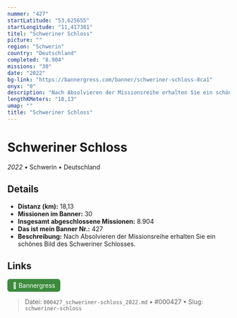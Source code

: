 ```yaml
---
nummer: "427"
startLatitude: "53,625655"
startLongitude: "11,417381"
titel: "Schweriner Schloss"
picture: ""
region: "Schwerin"
country: "Deutschland"
completed: "8.904"
missions: "30"
date: "2022"
bg-link: "https://bannergress.com/banner/schweriner-schloss-8ca1"
onyx: "0"
description: "Nach Absolvieren der Missionsreihe erhalten Sie ein schönes Bild des Schweriner Schlosses."
lengthKMeters: "18,13"
umap: ""
title: "Schweriner Schloss"
---
```

# Schweriner Schloss

*2022* • Schwerin • Deutschland



## Details
- **Distanz (km):** 18,13
- **Missionen im Banner:** 30
- **Insgesamt abgeschlossene Missionen:** 8.904
- **Das ist mein Banner Nr.:** 427
- **Beschreibung:** Nach Absolvieren der Missionsreihe erhalten Sie ein schönes Bild des Schweriner Schlosses.


## Links
<div style="margin-top: 0.5em;">
<a href="https://bannergress.com/banner/schweriner-schloss-8ca1" target="_blank" style="display:inline-block;margin-right:8px;padding:6px 12px;background-color:#3c8b3c;color:white;text-decoration:none;border-radius:6px;">🔗 Bannergress</a>

</div>


> Datei: `000427_schweriner-schloss_2022.md` • #000427 • Slug: `schweriner-schloss`
